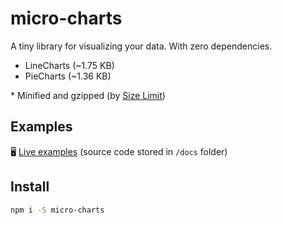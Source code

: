 # micro-charts

A tiny library for visualizing your data. With zero dependencies.

- LineCharts (~1.75 KB)
- PieCharts (~1.36 KB)

\* Minified and gzipped (by [Size Limit](https://github.com/ai/size-limit))

## Examples

🖥 [Live examples](https://sanichkotikov.github.io/micro-charts/)
(source code stored in `/docs` folder)

## Install

```bash
npm i -S micro-charts
```
